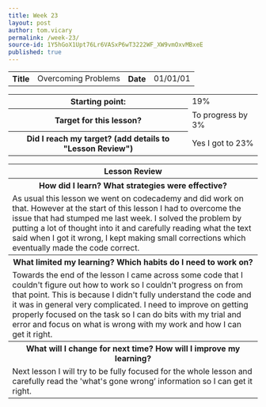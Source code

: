 ```yaml
---
title: Week 23
layout: post
author: tom.vicary
permalink: /week-23/
source-id: 1Y5hGoX1Upt76Lr6VASxP6wT3222WF_XW9vmOxvMBxeE
published: true
---
```

<table>
  <tr>
    <th>Title</th>
    <td>Overcoming Problems</td>
    <th>Date</th>
    <td>01/01/01</td>
  </tr>
</table>


<table>
  <tr>
    <th>Starting point:</th>
    <td>19%</td>
  </tr>
  <tr>
    <th>Target for this lesson?</th>
    <td>To progress by 3%</td>
  </tr>
  <tr>
    <th>Did I reach my target? (add details to "Lesson Review")</th>
    <td>Yes I got to 23%</td>
  </tr>
</table>


<table>
  <tr>
    <th>Lesson Review</th>
  </tr>
  <tr>
    <th>How did I learn? What strategies were effective?</th>
  </tr>
  <tr>
    <td>As usual this lesson we went on codecademy and did work on that. However at the start of this lesson I had to overcome the issue that had stumped me last week. I solved the problem by putting a lot of thought into it and carefully reading what the text said when I got it wrong, I kept making small corrections which eventually made the code correct.</td>
  </tr>
  <tr>
    <th>What limited my learning? Which habits do I need to work on?</th>
  </tr>
  <tr>
    <td>Towards the end of the lesson I came across some code that I couldn't figure out how to work so I couldn't progress on from that point. This is because I didn't fully understand the code and it was in general very complicated. I need to improve on getting properly focused on the task so I can do bits with my trial and error and focus on what is wrong with my work and how I can get it right.</td>
  </tr>
  <tr>
    <th>What will I change for next time? How will I improve my learning?</th>
  </tr>
  <tr>
    <td>Next lesson I will try to be fully focused for the whole lesson and carefully read the 'what's gone wrong’ information so I can get it right.</td>
  </tr>
</table>


